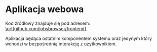 # Aplikacja webowa

Kod źródłowy znajduje się pod adresem:
[\url{github.com/jobsbrowser/frontend}](https://github.com/jobsbrowser/frontend).

Aplikacja będąca ostatnim komponentem systemu oraz jedynym który wchodzi
w bezpośrednią interakcję z użytkownikiem.


